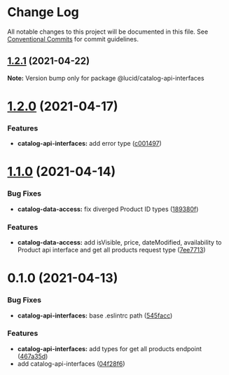 # Change Log

All notable changes to this project will be documented in this file.
See [Conventional Commits](https://conventionalcommits.org) for commit guidelines.

## [1.2.1](https://github.com/Lucid-Deployment/lucid/compare/@lucid/catalog-api-interfaces@1.2.0...@lucid/catalog-api-interfaces@1.2.1) (2021-04-22)

**Note:** Version bump only for package @lucid/catalog-api-interfaces





# [1.2.0](https://github.com/Lucid-Deployment/lucid/compare/@lucid/catalog-api-interfaces@1.1.0...@lucid/catalog-api-interfaces@1.2.0) (2021-04-17)


### Features

* **catalog-api-interfaces:** add error type ([c001497](https://github.com/Lucid-Deployment/lucid/commit/c00149783f0b079d118b8832a025a0121abd5d6a))





# [1.1.0](https://github.com/Lucid-Deployment/lucid/compare/@lucid/catalog-api-interfaces@1.0.0...@lucid/catalog-api-interfaces@1.1.0) (2021-04-14)


### Bug Fixes

* **catalog-data-access:** fix diverged Product ID types ([189380f](https://github.com/Lucid-Deployment/lucid/commit/189380f92b4f39e7573349eb0d06becc113476e0))


### Features

* **catalog-data-access:** add isVisible, price, dateModified, availability to Product api interface and get all products request type ([7ee7713](https://github.com/Lucid-Deployment/lucid/commit/7ee77132a92a3c20d82a1e0afda499406242e8dd))





# 0.1.0 (2021-04-13)


### Bug Fixes

* **catalog-api-interfaces:** base .eslintrc path ([545facc](https://github.com/Lucid-Deployment/lucid/commit/545facc2fd5bde32062f7b18cd93d604842d8d68))


### Features

* **catalog-api-interfaces:** add types for get all products endpoint ([467a35d](https://github.com/Lucid-Deployment/lucid/commit/467a35d9d238c8ef2010fbcb9559530dfec9e215))
* add catalog-api-interfaces ([04f28f6](https://github.com/Lucid-Deployment/lucid/commit/04f28f6fd65f41e7a554d655efeb859ce1cab1d0))
